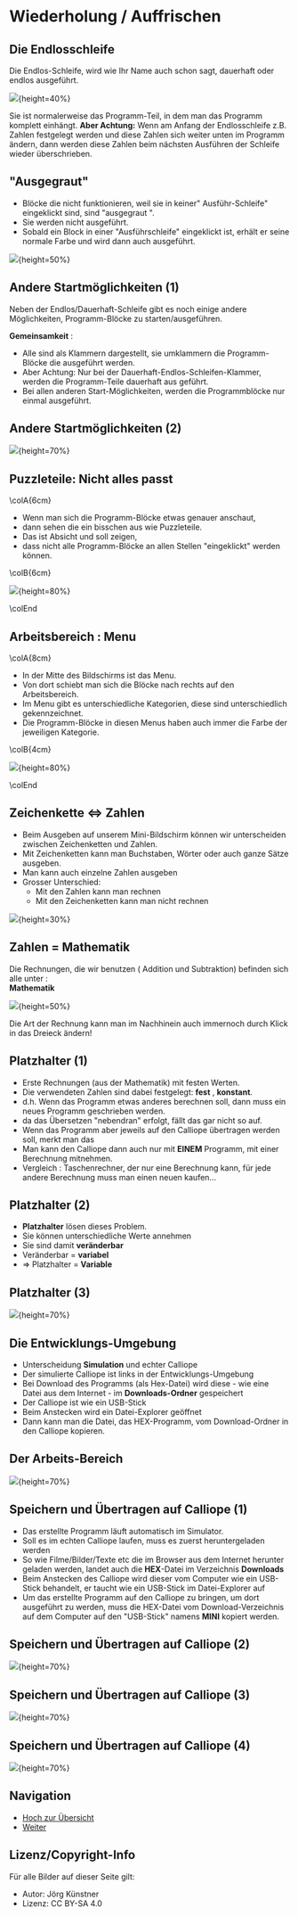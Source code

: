 # Wiederholung / Auffrischen 


## Die Endlosschleife 


Die Endlos-Schleife, wird wie Ihr Name auch schon sagt, dauerhaft oder endlos ausgeführt. 

![](./pics/01_StartSchleife.png){height=40%}

Sie ist normalerweise das Programm-Teil, in dem man das Programm komplett einhängt. 
__Aber Achtung:__
Wenn am Anfang der Endlosschleife z.B. Zahlen festgelegt werden und diese Zahlen sich weiter unten im Programm ändern, dann werden diese Zahlen beim nächsten Ausführen der Schleife wieder überschrieben. 


## "Ausgegraut"

* Blöcke die nicht funktionieren, weil sie in keiner" Ausführ-Schleife" eingeklickt sind,  sind "ausgegraut ".  
* Sie werden nicht ausgeführt.
* Sobald ein Block in einer "Ausführschleife" eingeklickt ist, erhält er seine normale Farbe und wird dann auch ausgeführt.

![](./pics/02_Ausgrauen.png){height=50%}

 
## Andere Startmöglichkeiten (1)

Neben der Endlos/Dauerhaft-Schleife gibt es noch einige andere Möglichkeiten, Programm-Blöcke zu starten/ausgeführen.

__Gemeinsamkeit__ :

* Alle sind als Klammern dargestellt, sie umklammern die Programm-Blöcke die ausgeführt werden.  
* Aber Achtung: Nur bei der Dauerhaft-Endlos-Schleifen-Klammer, werden die Programm-Teile dauerhaft aus geführt.  
* Bei allen anderen Start-Möglichkeiten, werden die Programmblöcke nur einmal ausgeführt.

## Andere Startmöglichkeiten (2)

![](./pics/03_StartMoeglichkeiten.png){height=70%}


## Puzzleteile: Nicht alles passt

\colA{6cm}

* Wenn man sich die Programm-Blöcke etwas genauer anschaut, 
* dann sehen die ein bisschen aus wie Puzzleteile. 
* Das ist Absicht und soll zeigen, 
* dass nicht alle Programm-Blöcke an allen Stellen "eingeklickt" werden können.

\colB{6cm}

![](./pics/04_Puzzleteile.png){height=80%}
 
\colEnd

## Arbeitsbereich : Menu

\colA{8cm}

* In der Mitte des Bildschirms ist das Menu.
* Von dort schiebt man sich die Blöcke nach rechts auf den Arbeitsbereich.
* Im Menu gibt es unterschiedliche Kategorien, diese sind unterschiedlich gekennzeichnet.
* Die Programm-Blöcke in diesen Menus haben auch immer die Farbe der jeweiligen Kategorie. 

\colB{4cm}

![](./pics/05_Menu_und_Farben.png){height=80%}

\colEnd

## Zeichenkette <=> Zahlen

* Beim Ausgeben auf unserem Mini-Bildschirm können wir unterscheiden zwischen Zeichenketten und Zahlen.  
* Mit Zeichenketten kann man Buchstaben, Wörter oder auch ganze Sätze ausgeben. 
* Man kann auch einzelne Zahlen ausgeben
* Grosser Unterschied:
     * Mit den Zahlen kann man rechnen
     * Mit den Zeichenketten kann man nicht rechnen

![](./pics/06_Zeichen-Zahlen.png){height=30%}


## Zahlen = Mathematik

     
Die Rechnungen, die wir benutzen ( Addition und Subtraktion) befinden sich alle unter :   
__Mathematik__ 

![](./pics/07_Mathematik.png){height=50%}

Die Art der Rechnung kann man im Nachhinein auch immernoch durch Klick in das Dreieck ändern!


## Platzhalter (1)

* Erste Rechnungen (aus der Mathematik) mit festen Werten.
* Die verwendeten Zahlen sind dabei festgelegt:  __fest__ , __konstant__.
* d.h. Wenn das Programm etwas anderes berechnen soll, dann muss ein neues Programm geschrieben werden.
* da das Übersetzen "nebendran" erfolgt, fällt das gar nicht so auf. 
* Wenn das Programm aber jeweils auf den Calliope übertragen werden soll, merkt man das
* Man kann den Calliope dann auch nur mit __EINEM__ Programm, mit einer Berechnung mitnehmen.
* Vergleich : Taschenrechner, der nur eine Berechnung kann, für jede andere Berechnung muss man einen neuen kaufen...


## Platzhalter (2)

* __Platzhalter__ lösen dieses Problem.
* Sie können unterschiedliche Werte annehmen
* Sie sind damit __veränderbar__
* Veränderbar = __variabel__
* => Platzhalter = __Variable__

## Platzhalter (3)

![](./pics/08_Einfuehrung_Variablen.png){height=70%}


## Die Entwicklungs-Umgebung  
 

* Unterscheidung __Simulation__ und echter Calliope
* Der simulierte Calliope ist links in der Entwicklungs-Umgebung
* Bei Download des Programms (als Hex-Datei) wird diese - wie eine Datei aus dem Internet - im __Downloads-Ordner__ gespeichert 
* Der Calliope ist wie ein USB-Stick
* Beim Anstecken wird ein Datei-Explorer geöffnet
* Dann kann man die Datei, das HEX-Programm, vom Download-Ordner in den Calliope kopieren. 

## Der Arbeits-Bereich 

![](./pics/09_Arbeitsbereich.png){height=70%}


## Speichern und Übertragen auf Calliope (1)

* Das erstellte Programm läuft automatisch im Simulator.
* Soll es im echten Calliope laufen, muss es zuerst heruntergeladen werden
* So wie Filme/Bilder/Texte etc die im Browser aus dem Internet herunter geladen werden, landet auch die __HEX__-Datei im Verzeichnis __Downloads__
* Beim Anstecken des Calliope wird dieser vom Computer wie ein USB-Stick behandelt, er taucht wie ein USB-Stick im Datei-Explorer auf
* Um das erstellte Programm auf den Calliope zu bringen, um dort ausgeführt zu werden, muss die HEX-Datei vom Download-Verzeichnis auf dem Computer auf den "USB-Stick" namens __MINI__ kopiert werden. 


## Speichern und Übertragen auf Calliope (2)

![](./pics/10_Speichern.png){height=70%}



## Speichern und Übertragen auf Calliope (3)

![](./pics/11_DownloadsFolder.png){height=70%}



## Speichern und Übertragen auf Calliope (4)

![](./pics/11_Mini_USB-Stick.png){height=70%}



## Navigation

* [Hoch zur Übersicht](../index.html)  
* [Weiter ](../02_02_Elektronik_Spannungsquelle/index.html)



## Lizenz/Copyright-Info
Für alle Bilder auf dieser Seite gilt:

*  Autor: Jörg Künstner
* Lizenz: CC BY-SA 4.0
